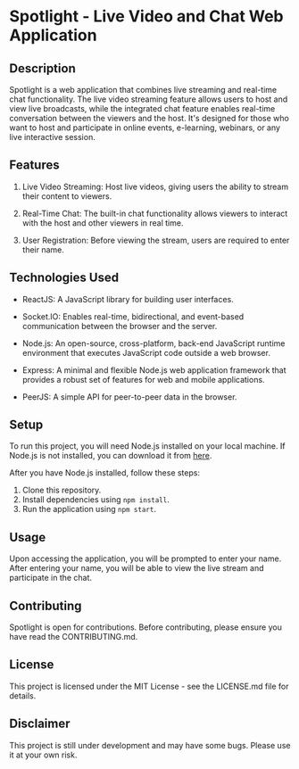 # Spotlight - Live Video and Chat Web Application

## Description
Spotlight is a web application that combines live streaming and real-time chat functionality. The live video streaming feature allows users to host and view live broadcasts, while the integrated chat feature enables real-time conversation between the viewers and the host. It's designed for those who want to host and participate in online events, e-learning, webinars, or any live interactive session.

## Features

1. Live Video Streaming: Host live videos, giving users the ability to stream their content to viewers.

2. Real-Time Chat: The built-in chat functionality allows viewers to interact with the host and other viewers in real time.

3. User Registration: Before viewing the stream, users are required to enter their name.

## Technologies Used

- ReactJS: A JavaScript library for building user interfaces.

- Socket.IO: Enables real-time, bidirectional, and event-based communication between the browser and the server.

- Node.js: An open-source, cross-platform, back-end JavaScript runtime environment that executes JavaScript code outside a web browser.

- Express: A minimal and flexible Node.js web application framework that provides a robust set of features for web and mobile applications.

- PeerJS: A simple API for peer-to-peer data in the browser.

## Setup

To run this project, you will need Node.js installed on your local machine. If Node.js is not installed, you can download it from [here](https://nodejs.org/en/download/).

After you have Node.js installed, follow these steps:

1. Clone this repository.
2. Install dependencies using `npm install`. 
3. Run the application using `npm start`.

## Usage

Upon accessing the application, you will be prompted to enter your name. After entering your name, you will be able to view the live stream and participate in the chat.

## Contributing

Spotlight is open for contributions. Before contributing, please ensure you have read the CONTRIBUTING.md.

## License

This project is licensed under the MIT License - see the LICENSE.md file for details.

## Disclaimer

This project is still under development and may have some bugs. Please use it at your own risk.

